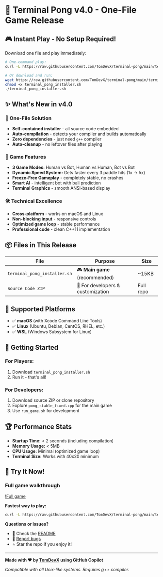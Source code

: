 # 🏓 Terminal Pong v4.0 - One-File Game Release

## 🎮 **Instant Play - No Setup Required!**

Download one file and play immediately:

```bash
# One-command play:
curl -L https://raw.githubusercontent.com/TomDevX/terminal-pong/main/terminal_pong_installer.sh | bash

# Or download and run:
wget https://raw.githubusercontent.com/TomDevX/terminal-pong/main/terminal_pong_installer.sh
chmod +x terminal_pong_installer.sh
./terminal_pong_installer.sh
```

## ✨ **What's New in v4.0**

### 🚀 **One-File Solution**
- **Self-contained installer** - all source code embedded
- **Auto-compilation** - detects your compiler and builds automatically
- **Zero dependencies** - just need `g++` compiler
- **Auto-cleanup** - no leftover files after playing

### 🎯 **Game Features**
- **3 Game Modes:** Human vs Bot, Human vs Human, Bot vs Bot
- **Dynamic Speed System:** Gets faster every 3 paddle hits (1x → 5x)
- **Freeze-Free Gameplay** - completely stable, no crashes
- **Smart AI** - intelligent bot with ball prediction
- **Terminal Graphics** - smooth ANSI-based display

### 🛠️ **Technical Excellence**
- **Cross-platform** - works on macOS and Linux
- **Non-blocking input** - responsive controls
- **Optimized game loop** - stable performance
- **Professional code** - clean C++11 implementation

## 📦 **Files in This Release**

| File | Purpose | Size |
|------|---------|------|
| `terminal_pong_installer.sh` | 🎮 **Main game** (recommended) | ~15KB |
| `Source Code ZIP` | 🔧 For developers & customization | Full repo |

## 🎯 **Supported Platforms**

- ✅ **macOS** (with Xcode Command Line Tools)
- ✅ **Linux** (Ubuntu, Debian, CentOS, RHEL, etc.)
- ✅ **WSL** (Windows Subsystem for Linux)

## 🚀 **Getting Started**

### For Players:
1. Download `terminal_pong_installer.sh`
2. Run it - that's all!

### For Developers:
1. Download source ZIP or clone repository
2. Explore `pong_stable_fixed.cpp` for the main game
3. Use `run_game.sh` for development

## 🏆 **Performance Stats**

- **Startup Time:** < 2 seconds (including compilation)
- **Memory Usage:** < 5MB
- **CPU Usage:** Minimal (optimized game loop)
- **Terminal Size:** Works with 40x20 minimum

## 🎉 **Try It Now!**

### Full game walkthrough
[!Full game](https://github.com/user-attachments/assets/307d480f-552a-4c56-a1e7-ccfa0e6505b9)

**Fastest way to play:**
```bash
curl -L https://raw.githubusercontent.com/TomDevX/terminal-pong/main/terminal_pong_installer.sh | bash
```

**Questions or Issues?** 
- 📖 Check the [README](https://github.com/TomDevX/terminal-pong#readme)
- 🐛 [Report bugs](https://github.com/TomDevX/terminal-pong/issues)
- ⭐ Star the repo if you enjoy it!

---

**Made with ❤️ by [TomDevX](https://github.com/TomDevX) using GitHub Copilot**

*Compatible with all Unix-like systems. Requires g++ compiler.*
